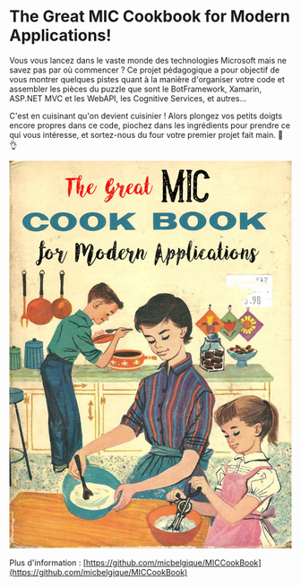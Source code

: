 # The Great MIC Cookbook for Modern Applications!
Vous vous lancez dans le vaste monde des technologies Microsoft mais ne savez pas par où commencer ? Ce projet pédagogique a pour objectif de vous montrer quelques pistes quant à la manière d'organiser votre code et assembler les pièces du puzzle que sont le BotFramework, Xamarin, ASP.NET MVC et les WebAPI, les Cognitive Services, et autres...

C'est en cuisinant qu'on devient cuisinier ! Alors plongez vos petits doigts encore propres dans ce code, piochez dans les ingrédients pour prendre ce qui vous intéresse, et sortez-nous du four votre premier projet fait main. 🍰 👌

[![](ressources/images/the-great-mic-cookbook.jpg)]()

Plus d'information : [https://github.com/micbelgique/MICCookBook](https://github.com/micbelgique/MICCookBook)